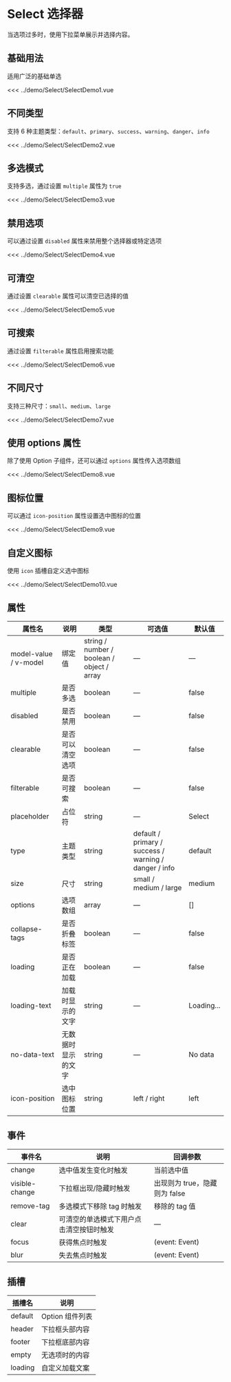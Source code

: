 # Select 选择器

当选项过多时，使用下拉菜单展示并选择内容。

## 基础用法

适用广泛的基础单选

<script setup>
import { ref } from 'vue'
import SelectDemo1 from '../demo/Select/SelectDemo1.vue'
import SelectDemo2 from '../demo/Select/SelectDemo2.vue'
import SelectDemo3 from '../demo/Select/SelectDemo3.vue'
import SelectDemo4 from '../demo/Select/SelectDemo4.vue'
import SelectDemo5 from '../demo/Select/SelectDemo5.vue'
import SelectDemo6 from '../demo/Select/SelectDemo6.vue'
import SelectDemo7 from '../demo/Select/SelectDemo7.vue'
import SelectDemo8 from '../demo/Select/SelectDemo8.vue'
import SelectDemo9 from '../demo/Select/SelectDemo9.vue'
import SelectDemo10 from '../demo/Select/SelectDemo10.vue'
</script>

<Demo>
<SelectDemo1/>
</Demo>

<CollapsibleCode>

<<< ../demo/Select/SelectDemo1.vue

</CollapsibleCode>

## 不同类型

支持 6 种主题类型：`default`、`primary`、`success`、`warning`、`danger`、`info`

<Demo>
<SelectDemo2/>
</Demo>

<CollapsibleCode>

<<< ../demo/Select/SelectDemo2.vue

</CollapsibleCode>

## 多选模式

支持多选，通过设置 `multiple` 属性为 `true`

<Demo>
<SelectDemo3/>
</Demo>

<CollapsibleCode>

<<< ../demo/Select/SelectDemo3.vue

</CollapsibleCode>

## 禁用选项

可以通过设置 `disabled` 属性来禁用整个选择器或特定选项

<Demo>
<SelectDemo4/>
</Demo>

<CollapsibleCode>

<<< ../demo/Select/SelectDemo4.vue

</CollapsibleCode>

## 可清空

通过设置 `clearable` 属性可以清空已选择的值

<Demo>
<SelectDemo5/>
</Demo>

<CollapsibleCode>

<<< ../demo/Select/SelectDemo5.vue

</CollapsibleCode>

## 可搜索

通过设置 `filterable` 属性启用搜索功能

<Demo>
<SelectDemo6/>
</Demo>

<CollapsibleCode>

<<< ../demo/Select/SelectDemo6.vue

</CollapsibleCode>

## 不同尺寸

支持三种尺寸：`small`、`medium`、`large`

<Demo>
<SelectDemo7/>
</Demo>

<CollapsibleCode>

<<< ../demo/Select/SelectDemo7.vue

</CollapsibleCode>

## 使用 options 属性

除了使用 Option 子组件，还可以通过 `options` 属性传入选项数组

<Demo>
<SelectDemo8/>
</Demo>

<CollapsibleCode>

<<< ../demo/Select/SelectDemo8.vue

</CollapsibleCode>

## 图标位置

可以通过 `icon-position` 属性设置选中图标的位置

<Demo>
<SelectDemo9/>
</Demo>

<CollapsibleCode>

<<< ../demo/Select/SelectDemo9.vue

</CollapsibleCode>

## 自定义图标

使用 `icon` 插槽自定义选中图标

<Demo>
<SelectDemo10/>
</Demo>

<CollapsibleCode>

<<< ../demo/Select/SelectDemo10.vue

</CollapsibleCode>

## 属性

| 属性名                | 说明               | 类型                                       | 可选值                                                | 默认值     |
| --------------------- | ------------------ | ------------------------------------------ | ----------------------------------------------------- | ---------- |
| model-value / v-model | 绑定值             | string / number / boolean / object / array | —                                                     | —          |
| multiple              | 是否多选           | boolean                                    | —                                                     | false      |
| disabled              | 是否禁用           | boolean                                    | —                                                     | false      |
| clearable             | 是否可以清空选项   | boolean                                    | —                                                     | false      |
| filterable            | 是否可搜索         | boolean                                    | —                                                     | false      |
| placeholder           | 占位符             | string                                     | —                                                     | Select     |
| type                  | 主题类型           | string                                     | default / primary / success / warning / danger / info | default    |
| size                  | 尺寸               | string                                     | small / medium / large                                | medium     |
| options               | 选项数组           | array                                      | —                                                     | []         |
| collapse-tags         | 是否折叠标签       | boolean                                    | —                                                     | false      |
| loading               | 是否正在加载       | boolean                                    | —                                                     | false      |
| loading-text          | 加载时显示的文字   | string                                     | —                                                     | Loading... |
| no-data-text          | 无数据时显示的文字 | string                                     | —                                                     | No data    |
| icon-position         | 选中图标位置       | string                                     | left / right                                          | left       |

## 事件

| 事件名         | 说明                                     | 回调参数                      |
| -------------- | ---------------------------------------- | ----------------------------- |
| change         | 选中值发生变化时触发                     | 当前选中值                    |
| visible-change | 下拉框出现/隐藏时触发                    | 出现则为 true，隐藏则为 false |
| remove-tag     | 多选模式下移除 tag 时触发                | 移除的 tag 值                 |
| clear          | 可清空的单选模式下用户点击清空按钮时触发 | —                             |
| focus          | 获得焦点时触发                           | (event: Event)                |
| blur           | 失去焦点时触发                           | (event: Event)                |

## 插槽

| 插槽名  | 说明            |
| ------- | --------------- |
| default | Option 组件列表 |
| header  | 下拉框头部内容  |
| footer  | 下拉框底部内容  |
| empty   | 无选项时的内容  |
| loading | 自定义加载文案  |

<style scoped>
  .x-select__wrapper {
    border-color: var(--color-primary);
  }
</style>
